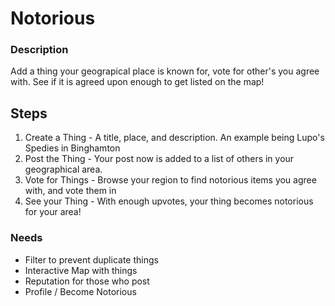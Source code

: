 # Notorious
### Description
Add a thing your geograpical place is known for, vote for other's you agree with. See if it is agreed upon enough to get listed on the map!

## Steps

1. Create a Thing - A title, place, and description. An example being Lupo's Spedies in Binghamton
2. Post the Thing - Your post now is added to a list of others in your geographical area.
3. Vote for Things - Browse your region to find notorious items you agree with, and vote them in
4. See your Thing - With enough upvotes, your thing becomes notorious for your area!

### Needs

- Filter to prevent duplicate things
- Interactive Map with things
- Reputation for those who post
- Profile / Become Notorious